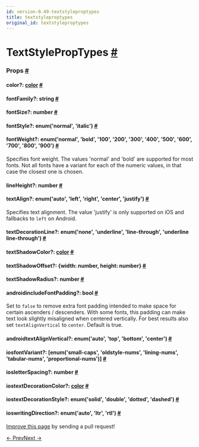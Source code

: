 ```yaml
---
id: version-0.49-textstyleproptypes
title: textstyleproptypes
original_id: textstyleproptypes
---
```

<a id="content"></a><h1><a class="anchor" name="textstyleproptypes"></a>TextStylePropTypes <a class="hash-link" href="docs/textstyleproptypes.html#textstyleproptypes">#</a></h1><div><noscript></noscript><h3><a class="anchor" name="props"></a>Props <a class="hash-link" href="docs/textstyleproptypes.html#props">#</a></h3><div class="props"><div class="prop"><h4 class="propTitle"><a class="anchor" name="color"></a>color?: <span class="propType"><a href="docs/colors.html">color</a></span> <a class="hash-link" href="docs/textstyleproptypes.html#color">#</a></h4></div><div class="prop"><h4 class="propTitle"><a class="anchor" name="fontfamily"></a>fontFamily?: <span class="propType">string</span> <a class="hash-link" href="docs/textstyleproptypes.html#fontfamily">#</a></h4></div><div class="prop"><h4 class="propTitle"><a class="anchor" name="fontsize"></a>fontSize?: <span class="propType">number</span> <a class="hash-link" href="docs/textstyleproptypes.html#fontsize">#</a></h4></div><div class="prop"><h4 class="propTitle"><a class="anchor" name="fontstyle"></a>fontStyle?: <span class="propType">enum('normal', 'italic')</span> <a class="hash-link" href="docs/textstyleproptypes.html#fontstyle">#</a></h4></div><div class="prop"><h4 class="propTitle"><a class="anchor" name="fontweight"></a>fontWeight?: <span class="propType">enum('normal', 'bold', '100', '200', '300', '400', '500', '600', '700', '800', '900')</span> <a class="hash-link" href="docs/textstyleproptypes.html#fontweight">#</a></h4><div><p>Specifies font weight. The values 'normal' and 'bold' are supported for
most fonts. Not all fonts have a variant for each of the numeric values,
in that case the closest one is chosen.</p></div></div><div class="prop"><h4 class="propTitle"><a class="anchor" name="lineheight"></a>lineHeight?: <span class="propType">number</span> <a class="hash-link" href="docs/textstyleproptypes.html#lineheight">#</a></h4></div><div class="prop"><h4 class="propTitle"><a class="anchor" name="textalign"></a>textAlign?: <span class="propType">enum('auto', 'left', 'right', 'center', 'justify')</span> <a class="hash-link" href="docs/textstyleproptypes.html#textalign">#</a></h4><div><p>Specifies text alignment. The value 'justify' is only supported on iOS and
fallbacks to <code>left</code> on Android.</p></div></div><div class="prop"><h4 class="propTitle"><a class="anchor" name="textdecorationline"></a>textDecorationLine?: <span class="propType">enum('none', 'underline', 'line-through', 'underline line-through')</span> <a class="hash-link" href="docs/textstyleproptypes.html#textdecorationline">#</a></h4></div><div class="prop"><h4 class="propTitle"><a class="anchor" name="textshadowcolor"></a>textShadowColor?: <span class="propType"><a href="docs/colors.html">color</a></span> <a class="hash-link" href="docs/textstyleproptypes.html#textshadowcolor">#</a></h4></div><div class="prop"><h4 class="propTitle"><a class="anchor" name="textshadowoffset"></a>textShadowOffset?: <span class="propType"><span>{<span><span><span>width: number</span>, </span><span>height: number</span></span>}</span></span> <a class="hash-link" href="docs/textstyleproptypes.html#textshadowoffset">#</a></h4></div><div class="prop"><h4 class="propTitle"><a class="anchor" name="textshadowradius"></a>textShadowRadius?: <span class="propType">number</span> <a class="hash-link" href="docs/textstyleproptypes.html#textshadowradius">#</a></h4></div><div class="prop"><h4 class="propTitle"><a class="anchor" name="includefontpadding"></a><span class="platform">android</span>includeFontPadding?: <span class="propType">bool</span> <a class="hash-link" href="docs/textstyleproptypes.html#includefontpadding">#</a></h4><div><p>Set to <code>false</code> to remove extra font padding intended to make space for certain ascenders / descenders.
With some fonts, this padding can make text look slightly misaligned when centered vertically.
For best results also set <code>textAlignVertical</code> to <code>center</code>. Default is true.</p></div></div><div class="prop"><h4 class="propTitle"><a class="anchor" name="textalignvertical"></a><span class="platform">android</span>textAlignVertical?: <span class="propType">enum('auto', 'top', 'bottom', 'center')</span> <a class="hash-link" href="docs/textstyleproptypes.html#textalignvertical">#</a></h4></div><div class="prop"><h4 class="propTitle"><a class="anchor" name="fontvariant"></a><span class="platform">ios</span>fontVariant?: <span class="propType"><span>[enum('small-caps', 'oldstyle-nums', 'lining-nums', 'tabular-nums', 'proportional-nums')]</span></span> <a class="hash-link" href="docs/textstyleproptypes.html#fontvariant">#</a></h4></div><div class="prop"><h4 class="propTitle"><a class="anchor" name="letterspacing"></a><span class="platform">ios</span>letterSpacing?: <span class="propType">number</span> <a class="hash-link" href="docs/textstyleproptypes.html#letterspacing">#</a></h4></div><div class="prop"><h4 class="propTitle"><a class="anchor" name="textdecorationcolor"></a><span class="platform">ios</span>textDecorationColor?: <span class="propType"><a href="docs/colors.html">color</a></span> <a class="hash-link" href="docs/textstyleproptypes.html#textdecorationcolor">#</a></h4></div><div class="prop"><h4 class="propTitle"><a class="anchor" name="textdecorationstyle"></a><span class="platform">ios</span>textDecorationStyle?: <span class="propType">enum('solid', 'double', 'dotted', 'dashed')</span> <a class="hash-link" href="docs/textstyleproptypes.html#textdecorationstyle">#</a></h4></div><div class="prop"><h4 class="propTitle"><a class="anchor" name="writingdirection"></a><span class="platform">ios</span>writingDirection?: <span class="propType">enum('auto', 'ltr', 'rtl')</span> <a class="hash-link" href="docs/textstyleproptypes.html#writingdirection">#</a></h4></div></div></div><p class="edit-page-block"><a target="_blank" href="https://github.com/facebook/react-native/blob/master/Libraries/Text/TextStylePropTypes.js">Improve this page</a> by sending a pull request!</p><div class="docs-prevnext"><a class="docs-prev" href="docs/viewstyleproptypes.html#content">← Prev</a><a class="docs-next" href="docs/imagestyleproptypes.html#content">Next →</a></div>
